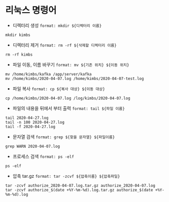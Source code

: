 # 리눅스 명령어

- 디렉터리 생성 
`format: mkdir ${디렉터리 이름}`
```shell script
mkdir kimbs
```

- 디렉터리 제거
`format: rm -rf ${삭제할 디렉터리 이름}`
```shell script
rm -rf kimbs
```


- 파일 이동, 이름 바꾸기
`format: mv ${기존 위치} ${이동 위치}`
```shell script
mv /home/kimbs/kafka /app/server/kafka
mv /home/kimbs/2020-04-07.log /home/kimbs/2020-04-07-test.log
```

- 파일 복사
`format: cp ${복사 대상} ${이동 대상}`
```shell script
cp /home/kimbs/2020-04-07.log /log/kimbs/2020-04-07.log
```

- 파일의 내용을 뒤에서 부터 출력
`format: tail ${파일 이름}`
```shell script
tail 2020-04-27.log
tail -n 100 2020-04-27.log
tail -f 2020-04-27.log
```

- 문자열 검색
`format: grep ${찾을 문자열} ${파일이름}`
```shell script
grep WARN 2020-04-07.log
```

- 프로세스 검색
`format: ps -elf`
```shell script
ps -elf
```

- 압축 tar.gz
`format: tar -zcvf ${압축이름} ${압축파일}`
```shell script
tar -zcvf authorize_2020-04-07.log.tar.gz authorize_2020-04-07.log
tar -zcvf authorize_$(date +%Y-%m-%d).log.tar.gz authorize_$(date +%Y-%m-%d).log
```

